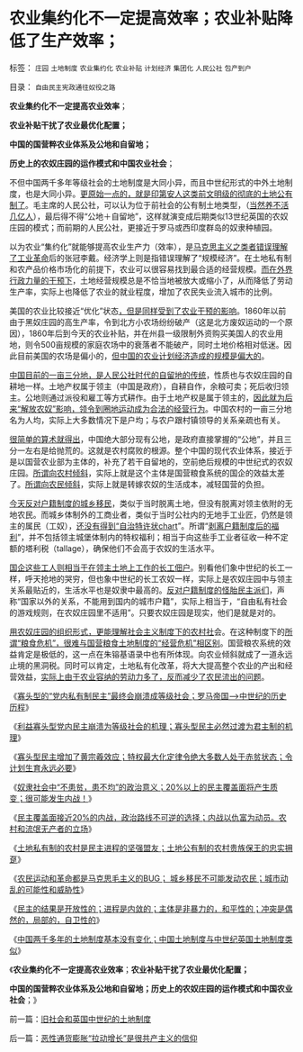 # 农业集约化不一定提高效率；农业补贴降低了生产效率；

标签： `庄园` `土地制度` `农业集约化` `农业补贴` `计划经济` `集团化` `人民公社` `包产到户` 

目录： `自由民主宪政通往奴役之路`

**农业集约化不一定提高农业效率**；

**农业补贴干扰了农业最优化配置；**

**中国的国营粹农业体系及公地和自留地；**

**历史上的农奴庄园的运作模式和中国农业社会**；

不但中国两千多年等级社会的土地制度是大同小异，而且中世纪形式的中外土地制度，也是大同小异。[更原始一点的，就是印第安人这类前文明级的彻底的土地公有制了](../../../2011/9/24/印第安人部落民贫困原因与中国农村类同.md)。毛主席的人民公社，可以认为位于前社会的公有制土地类型，（[当然养不活几亿人](../../../2009/8/2/英属孟加拉两次大饥荒和经济学家的良心.md)），最后得不得“公地＋自留地”，这样就演变成后期类似13世纪英国的农奴庄园的模式；而前期的人民公社，更接近于罗马或西印度群岛的奴隶种植园。

以为农业“集约化”就能够提高农业生产力（效率），是[马克思主义之类者错误理解了工业革命](../../../2010/10/30/工业革命是通货紧缩和市场扩大而不是资本积累.md)后的张冠李戴。经济学上则是指错误理解了“规模经济”。在土地私有制和农产品价格市场化的前提下，农业可以很容易找到最合适的经营规模。[而在外界行政力量的干预下](../../../2011/7/12/粮食价格是高了还是低了？美国为什么农业补贴？.md)，土地经营规模总是不恰当地被放大或缩小了，从而降低了劳动生产率，实际上也降低了农业的就业程度，增加了农民失业流入城市的比例。

美国的农业比较接近“优化”状态[，但是同样受到了农业干预的影响](http://blog.sina.com.cn/u/5563a64d01017vso)。1860年以前由于黑奴庄园的高生产率，令到北方小农场纷纷破产（这是北方废奴运动的一个原因），1860年后到今天的农业补贴，并在州县一级限制外资购买美国人的农业用地，则令500亩规模的家庭农场中的衰落者不能破产，同时土地价格相对低迷。因此目前美国的农场是偏小的，[但中国的农业计划经济造成的规模是偏大的](http://blog.sina.com.cn/u/5563a64d0102duco)。

[中国目前的一亩三分地，是人民公社时代的自留地的传统](http://blog.sina.com.cn/u/5563a64d0100blu2)，性质也与农奴庄园的自耕地一样。土地产权属于领主（中国是政府），自耕自作，余粮可卖；死后收归领主。公地则通过派役和雇工等方式耕作。由于土地产权是属于领主的，[因此就为后来“解放农奴”影响，领令到圈地运动成为合法的经营行为](../../../2011/3/15/土地和住房不保值导致圈地运动.md)。中国农村的一亩三分地名为人均，实际上大多数情况下是户均；与农户跟村镇领导的关系亲疏也有关。

[很简单的算术就得出](../../../2009/1/23/市场经济去特权化,市场是最强大的天然的平准工具.md)，中国绝大部分现有公地，是政府直接掌握的“公地”，并且三分一左右是给抛荒的。这就是农村腐败的根源。整个中国的现代农业体系，接近于是以国营农业部为主体的，补充了若干自留地的，空前绝后规模的中世纪式的农奴庄园。[所谓向农村倾斜](../../../2009/9/20/向农村倾斜资源的经济政策是常识性的错误.md)，实际上就是这个主体是国营粮食系统的国企的效益太差了。[所谓向农民倾斜](../../../2011/11/11/很多贫民还是认毛主席的.md)，实际上就是转嫁农奴的生活成本，减轻国营的负担。

[今天反对户籍制度的城乡移民](../../../2010/3/6/向移民倾斜，居民如何实现“安居乐业”呢.md)，类似于当时脱离土地，但没有脱离对领主依附的无地农民。而城乡体制外的工商业者，类似于当时公社内的无地手工业匠，仍然是领主的属民（工奴），[还没有得到“自治特许状chart](../../../2011/11/18/城堡不是城市；民主必须从城市私有制开始.md)”。所谓“[剥离户籍制度后的福利](../../../2009/10/30/全国被剥离的国民福利集中在几个城市分发好吗？.md)”，并不包括领主城堡体制内的特权福利；相当于向这些手工业者征收一种不定额的塔利税（tallage），确保他们不会高于农奴的生活水平。

[国企这些工人则相当于在领主土地上工作的长工佃户](../../../2009/8/11/改革攻坚的雷区，坚在那里？危险在那里？.md)。别看他们象中世纪的长工一样，呼天抢地的哭穷，但也象中世纪的长工农奴一样，实际上是农奴庄园中与领主关系最贴近的，生活水平也是奴隶中最高的。[反对户籍制度的怪胎民主派们](../../../2011/7/3/纳税人和应税人的区别及户籍制度.md)，声称“国家以外的关系，不能用到国内的城市户籍”，实际上相当于，“自由私有社会的游戏规则，在农奴庄园里不适用”。只要农奴庄园是现实，他们是就是对的。

[用农奴庄园的组织形式，更能理解社会主义制度下的农村社](../../../2011/9/24/南美洲和印第安人的土地公有制；墨西哥“经济奇迹”.md)会。在这种制度下的[所谓“粮食危机”，很难与国营粮食土地制度的“经营危机”相区别](../../../2011/7/13/粮食储备足够两年绝收；美国没本事饿死中国.md)。国营粮农系统的效益肯定是极低的，这一点在朱镕基语录中也有所体现。向农业倾斜就成了一道永远止境的黑洞税。同时可以肯定，土地私有化改革，将大大提高整个农业的产出和经营效益，[实际上由于农业容纳的劳动力多了，反而减少了农民流出的问题](../../../2011/11/18/农民工不因人口红利，农业费改税过程关系重大.md)。

《[寡头型的“党内私有制民主”最终会崩溃成等级社会；罗马帝国——>中世纪的历史历程](../../../2011/11/20/罗马寡头型的“党内民主”最终会崩溃成等级社会.md)》

《[利益寡头型党内民主崩溃为等级社会的机理；寡头型民主必然过渡为君主制的机理](../../../2011/11/20/罗马共和国寡头型民主崩溃的脉络.md)》

《[寡头型民主增加了黄宗羲效应；特权最大化定律令绝大多数人处于赤贫状态；令计划生育永远必要](../../../2011/11/21/寡头型民主增强了黄宗羲效应.md)》

《[奴隶社会中“不患贫，患不均”的政治意义；20%以上的民主覆盖面将产生质变；很可能发生内战！](../../../2011/11/21/20%以上的民主覆盖面将产生质变.md)》

《[民主覆盖面接近20%的内战，政治路线不可逆的选择；内战以仇富为动员。农村和流氓无产者的立场](../../../2011/11/21/英国革命中的农村和流氓无产者立场.md)》

《[土地私有制的农村是民主进程的坚强盟友；土地公有制的农村贵族保王的忠实拥趸](../../../2011/11/21/土地私有的农村是民主进程和社会稳定的坚强盟友.md)》

《[农民运动和革命都是马克思毛主义的BUG；
城乡移民不可能发动农民；城市动乱的可能性和威胁性](../../../2011/11/22/“农民运动”和“革命”都是马克思毛主义的BUG.md)》

《[民主的结果是开放性的；进程是内敛的；主体是非暴力的，和平性的；冲突是偶然的，局部的，自卫性的](../../../2011/11/22/民主进程是非暴力的，和平的，冲突是偶然的；.md)》

《[中国两千多年的土地制度基本没有变化；中国土地制度与中世纪英国土地制度类似](../../../2011/11/22/旧社会和英国中世纪的土地制度.md)》

《**农业集约化不一定提高农业效率**；**农业补贴干扰了农业最优化配置；**

**中国的国营粹农业体系及公地和自留地；历史上的农奴庄园的运作模式和中国农业社会**；》

前一篇：[旧社会和英国中世纪的土地制度](../../../2011/11/22/旧社会和英国中世纪的土地制度.md)

后一篇：[恶性通货膨胀“拉动增长”是很共产主义的信仰](../../../2011/11/22/恶性通货膨胀“拉动增长”是很共产主义的信仰.md)